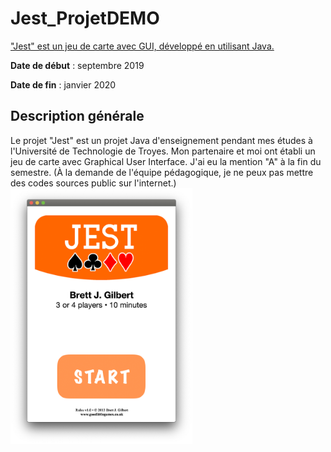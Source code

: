 # Jest_ProjetDEMO

<u>"Jest" est un jeu de carte avec GUI, développé en utilisant Java.</u>

**Date de début** : septembre 2019

**Date de fin** : janvier 2020

## Description générale

Le projet "Jest" est 	un projet Java d'enseignement pendant mes études à l'Université de Technologie de Troyes.
Mon partenaire et moi ont établi un jeu de carte avec Graphical User Interface.
J'ai eu la mention "A" à la fin du semestre.
(À la demande de l'équipe pédagogique, je ne peux pas mettre des codes sources public sur l'internet.) <img src="README.assets/Start.png" alt="Start" title="L'interface Bienvenue et CopyRight" style="zoom:40%;" align = "middle"/>